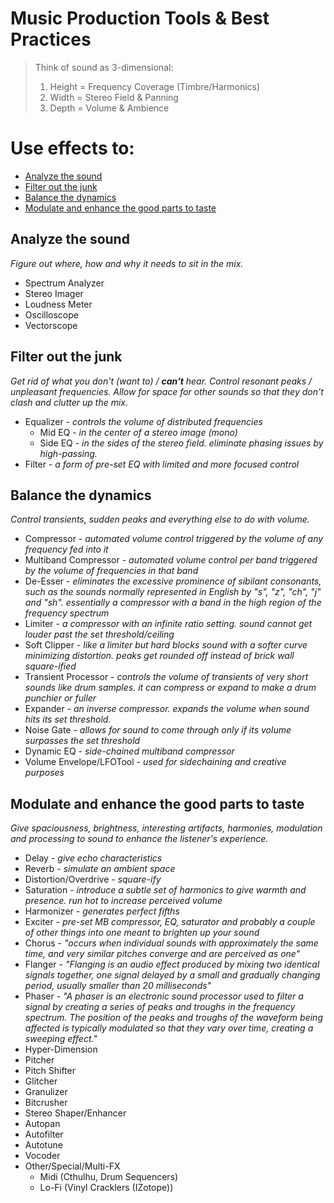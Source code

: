 # Music Production Tools & Best Practices

>Think of sound as 3-dimensional:
>1. Height = Frequency Coverage (Timbre/Harmonics)
>2. Width = Stereo Field & Panning
>3. Depth = Volume & Ambience

# Use effects to:
* [Analyze the sound](#analyze-the-sound)
* [Filter out the junk](#filter-out-the-junk)
* [Balance the dynamics](#balance-the-dynamics)
* [Modulate and enhance the good parts to taste](#modulate-and-enhance-the-good-parts-to-taste)

## Analyze the sound
_Figure out where, how and why it needs to sit in the mix._
* Spectrum Analyzer
* Stereo Imager
* Loudness Meter
* Oscilloscope
* Vectorscope

## Filter out the junk
_Get rid of what you don't (want to) / **can't** hear.
Control resonant peaks / unpleasant frequencies.
Allow for space for other sounds so that they don't clash and clutter up the mix._
* Equalizer - _controls the volume of distributed frequencies_
  * Mid EQ - _in the center of a stereo image (mono)_
  * Side EQ - _in the sides of the stereo field. eliminate phasing issues by high-passing._
* Filter - _a form of pre-set EQ with limited and more focused control_

## Balance the dynamics
_Control transients, sudden peaks and everything else to do with volume._
* Compressor - _automated volume control triggered by the volume of any frequency fed into it_
* Multiband Compressor - _automated volume control per band triggered by the volume of frequencies in that band_
* De-Esser - _eliminates the excessive prominence of sibilant consonants, such as the sounds normally represented in English by "s", "z", "ch", "j" and "sh". essentially a compressor with a band in the high region of the frequency spectrum_
* Limiter - _a compressor with an infinite ratio setting. sound cannot get louder past the set threshold/ceiling_
* Soft Clipper - _like a limiter but hard blocks sound with a softer curve minimizing distortion. peaks get rounded off instead of brick wall square-ified_
* Transient Processor - _controls the volume of transients of very short sounds like drum samples. it can compress or expand to make a drum punchier or fuller_
* Expander - _an inverse compressor. expands the volume when sound hits its set threshold._
* Noise Gate - _allows for sound to come through only if its volume surpasses the set threshold_
* Dynamic EQ - _side-chained multiband compressor_
* Volume Envelope/LFOTool - _used for sidechaining and creative purposes_

## Modulate and enhance the good parts to taste
_Give spaciousness, brightness, interesting artifacts, harmonies, modulation and processing to sound to enhance the listener's experience._
* Delay - _give echo characteristics_
* Reverb - _simulate an ambient space_
* Distortion/Overdrive - _square-ify_
* Saturation - _introduce a subtle set of harmonics to give warmth and presence. run hot to increase perceived volume_
* Harmonizer - _generates perfect fifths_
* Exciter - _pre-set MB compressor, EQ, saturator and probably a couple of other things into one meant to brighten up your sound_
* Chorus - _"occurs when individual sounds with approximately the same time, and very similar pitches converge and are perceived as one"_
* Flanger - _"Flanging is an audio effect produced by mixing two identical signals together, one signal delayed by a small and gradually changing period, usually smaller than 20 milliseconds"_
* Phaser - _"A phaser is an electronic sound processor used to filter a signal by creating a series of peaks and troughs in the frequency spectrum. The position of the peaks and troughs of the waveform being affected is typically modulated so that they vary over time, creating a sweeping effect."_
* Hyper-Dimension
* Pitcher
* Pitch Shifter
* Glitcher
* Granulizer
* Bitcrusher
* Stereo Shaper/Enhancer
* Autopan
* Autofilter
* Autotune
* Vocoder
* Other/Special/Multi-FX
  * Midi (Cthulhu, Drum Sequencers)
  * Lo-Fi (Vinyl Cracklers (IZotope))
